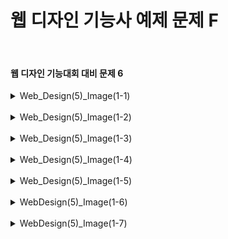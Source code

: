 <h1>웹 디자인 기능사 예제 문제 F</h1><br>
<h4>웹 디자인 기능대회 대비 문제 6</h4>
<details>
  <summary>Web_Design(5)_Image(1-1)</summary>
  문제 6-1 ( 주식회사 기능건설_Image 6-1 )
  
  ![image](https://github.com/user-attachments/assets/91e98dff-18a7-4d68-9b0a-565bb9184e9d)
</details>
<br>
<details>
  <summary>Web_Design(5)_Image(1-2)</summary>
  문제 6-2 ( 주식회사 기능건설_Image 6-2 )
  
  ![image](https://github.com/user-attachments/assets/df78d15a-98f9-4c24-8d8a-e516523a3235)
</details>
<br>
<details>
  <summary>Web_Design(5)_Image(1-3)</summary>
  문제 6-3 ( 주식회사 기능건설_Image 6-3 )
  
  ![image](https://github.com/user-attachments/assets/e8b83e36-9b13-4139-ad4b-a8130cd2a971)
</details>
<br>
<details>
  <summary>Web_Design(5)_Image(1-4)</summary>
  문제 6-4 ( 주식회사 기능건설_Image 6-4 )
  
  ![image](https://github.com/user-attachments/assets/7e87e70d-b5a5-432b-92a2-55664a94e720)
</details>
<br>
<details>
  <summary>Web_Design(5)_Image(1-5)</summary>
  문제 6-5 ( 주식회사 기능건설_Image 6-5 )
  
  ![image](https://github.com/user-attachments/assets/18c071a7-b145-4e11-ae86-f5d234c7901d)
</details>
<br>
<details>
  <summary>WebDesign(5)_Image(1-6)</summary>
  문제 6-6 ( 주식회사 기능건설_Image 6-6 )
  
  ![image](https://github.com/user-attachments/assets/d2c9b1fd-4dfa-496b-8021-385e754b2d4d)
</details>
<br>
<details>
  <summary>WebDesign(5)_Image(1-7)</summary>
  문제 6-7 ( 주식회사 기능건설_Image 6-7 )
  
  ![image](https://github.com/user-attachments/assets/c4d485cb-a2f7-4f15-9c39-26aef77a55d3)
</details>
